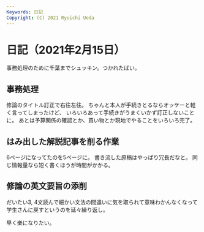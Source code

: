 ```yaml
---
Keywords: 日記
Copyright: (C) 2021 Ryuichi Ueda
---
```


# 日記（2021年2月15日）

事務処理のために千葉までシュッキン。つかれたばい。

## 事務処理

修論のタイトル訂正で右往左往。
ちゃんと本人が手続きとるならオッケーと軽く言ってしまったけど、
いろいろあって手続きがうまくいかず訂正しないことに。
あとは予算関係の確認とか、買い物とか現地でやることをいろいろ完了。

## はみ出した解説記事を削る作業

6ページになってたのを5ページに。
書き流した原稿はやっぱり冗長だなと。
同じ情報量なら短く書くほうが時間がかかる。


## 修論の英文要旨の添削

だいたい3, 4文読んで細かい文法の間違いに気を取られて意味わかんなくなって学生さんに戻すというのを延々繰り返し。


早く楽になりたい。

